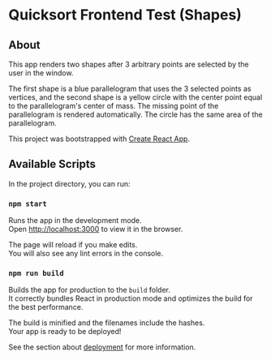 # Quicksort Frontend Test (Shapes)

## About

This app renders two shapes after 3 arbitrary points are selected by the user in the window.

The first shape is a blue parallelogram that uses the 3 selected points as vertices,
and the second shape is a yellow circle with the center point equal to the parallelogram's center
of mass. The missing point of the parallelogram is rendered automatically. The circle has the
same area of the parallelogram.

This project was bootstrapped with [Create React App](https://github.com/facebook/create-react-app).

## Available Scripts

In the project directory, you can run:

### `npm start`

Runs the app in the development mode.<br>
Open [http://localhost:3000](http://localhost:3000) to view it in the browser.

The page will reload if you make edits.<br>
You will also see any lint errors in the console.

### `npm run build`

Builds the app for production to the `build` folder.<br>
It correctly bundles React in production mode and optimizes the build for the best performance.

The build is minified and the filenames include the hashes.<br>
Your app is ready to be deployed!

See the section about [deployment](https://facebook.github.io/create-react-app/docs/deployment) for more information.
